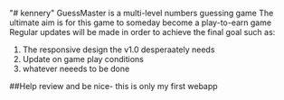 "# kennery" 
GuessMaster is a multi-level numbers guessing game
The ultimate aim is for this game to someday become a play-to-earn game
Regular updates will be made in order to achieve the final goal such as:
1. The responsive design the v1.0 desperaately needs
2. Update on game play conditions
3. whatever neeeds to be done

##Help review and be nice- this is only my first webapp
